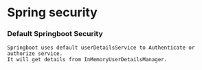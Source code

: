 
# Spring security
### Default Springboot Security
    Springboot uses default userDetailsService to Authenticate or authorize service.
    It will get details from InMemoryUserDetailsManager.
